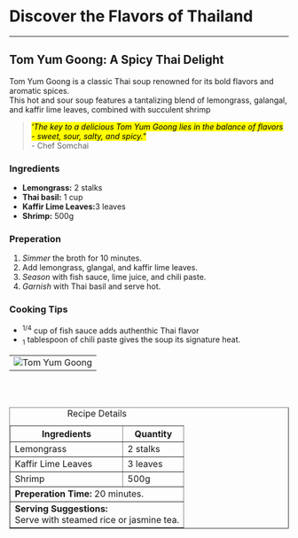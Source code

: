 <!DOCTYPE html>
<html lang="en">
<head>
    <meta charset="UTF-8">
    <meta name="description" content="Embark on a culinary adventure with Taste of Travel, exploring global flavors and recipes.">
  <title>Taste of Travel</title>
    </head>
   
  <body>
      <h1>Discover the Flavors of Thailand</h1>
      <hr>
      <h2>Tom Yum Goong: A Spicy Thai Delight</h2>
    <p>Tom Yum Goong is a classic Thai soup renowned for its bold flavors and aromatic spices.<br>
       This hot and sour soup features a tantalizing blend of lemongrass, galangal, and kaffir lime leaves, combined with succulent shrimp</p>
      <blockquote><mark><em>'The key to a delicious Tom Yum Goong lies in the balance of flavors - sweet, sour, salty, and spicy."</em></mark> <br>- Chef Somchai</blockquote>
      <h3>Ingredients</h3>
      <ul>
        <li><strong>Lemongrass:</strong> 2 stalks</li>
        <li><strong>Thai basil:</strong> 1 cup</li>
        <li><strong>Kaffir Lime Leaves:</strong>3 leaves</li>
        <li><strong>Shrimp:</strong> 500g</li>
      </ul>
      <h3>Preperation</h3>
     <ol>
       <li><em>Simmer</em> the broth for 10 minutes.</li>
       <li>Add lemongrass, glangal, and kaffir lime leaves.</li>
       <li><em>Season</em> with fish sauce, lime juice, and chili paste.</li>
       <li><em>Garnish</em> with Thai basil and serve hot.</li>
     </ol>
      <h3>Cooking Tips</h3>
      <ul>
        <li><sup>1/4</sup> cup of fish sauce adds authenthic Thai flavor</li>
        <li><sub>1</sub> tablespoon of chili paste gives the soup its signature heat.</li>
      </ul>
      <table>
     <td> <img src="https://edube.org/uploads/media/default/0001/04/thai-soup.jpg" alt="Tom Yum Goong".></td>
      </table>
      <br>
      <br>
      <table border="1">
        <caption>Recipe Details</caption>
        <tr>
          <th>Ingredients</th>
          <th>Quantity</th>
        </tr>
        <tr>
          <td>Lemongrass</td>
          <td>2 stalks</td>
        </tr>
        <tr>
          <td>Kaffir Lime Leaves</td>
          <td>3 leaves</td>
        </tr>
<tr>
  <td>Shrimp</td>
  <td>500g</td>
</tr>
<tr>
  <td colspan="2"> <strong>Preperation Time:</strong> 20 minutes.</td>
</tr>
<tr>
  <td colspan="2"><strong>Serving Suggestions:</strong><br> Serve with steamed rice or jasmine tea.</td>
</tr>
</table>
</body>
</html>
